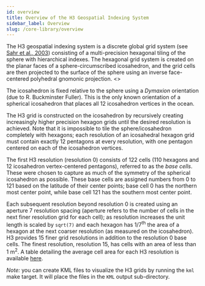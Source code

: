 ```yaml
---
id: overview
title: Overview of the H3 Geospatial Indexing System
sidebar_label: Overview
slug: /core-library/overview
---
```


The H3 geospatial indexing system is a discrete global grid system (see [Sahr et al., 2003](http://webpages.sou.edu/~sahrk/sqspc/pubs/gdggs03.pdf)) consisting of a multi-precision hexagonal tiling of the sphere with hierarchical indexes. The hexagonal grid system is created on the planar faces of a sphere-circumscribed icosahedron, and the grid cells are then projected to the surface of the sphere using an inverse face-centered polyhedral gnomonic projection. <<Insert some comment about WGS84 here.>>

The icosahedron is fixed relative to the sphere using a *Dymaxion* orientation (due to R. Buckminster Fuller). This is the only known orientation of a spherical icosahedron that places all 12 icosahedron vertices in the ocean.

The H3 grid is constructed on the icosahedron by recursively creating increasingly higher precision hexagon grids until the desired resolution is achieved. Note that it is impossible to tile the sphere/icosahedron completely with hexagons; each resolution of an icosahedral hexagon grid must contain exactly 12 pentagons at every resolution, with one pentagon centered on each of the icosahedron vertices.

The first H3 resolution (resolution 0) consists of 122 cells (110 hexagons and 12 icosahedron vertex-centered pentagons), referred to as the *base cells*. These were chosen to capture as much of the symmetry of the spherical icosahedron as possible. These base cells are assigned numbers from 0 to 121 based on the latitude of their center points; base cell 0 has the northern most center point, while base cell 121 has the southern most center point.

Each subsequent resolution beyond resolution 0 is created using an aperture 7 resolution spacing (aperture refers to the number of cells in the next finer resolution grid for each cell); as resolution increases the unit length is scaled by `sqrt(7)` and each hexagon has 1/7<sup>th</sup> the area of a hexagon at the next coarser resolution (as measured on the icosahedron). H3 provides 15 finer grid resolutions in addition to the resolution 0 base cells. The finest resolution, resolution 15, has cells with an area of less than 1 m<sup>2</sup>. A table detailing the average cell area for each H3 resolution is available [here](/docs/core-library/restable).

*Note:* you can create KML files to visualize the H3 grids by running the `kml` make target. It will place the files in the `KML` output sub-directory.
